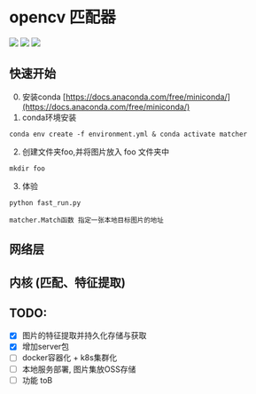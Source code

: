 # opencv 匹配器
<p>
 <img src="https://img.shields.io/badge/python-blue">
 <img src="https://img.shields.io/badge/opencv-red">
 <img src="https://img.shields.io/badge/flask-lightblue">
</p>

## 快速开始
0. 安装conda
[https://docs.anaconda.com/free/miniconda/](https://docs.anaconda.com/free/miniconda/)
1. conda环境安装
```shell
conda env create -f environment.yml & conda activate matcher
```
2. 创建文件夹foo,并将图片放入 foo 文件夹中
```shell
mkdir foo
```
3. 体验
```shell
python fast_run.py
```
``` matcher.Match函数 指定一张本地目标图片的地址 ```

## 网络层
## 内核 (匹配、特征提取)
## TODO:
- [x] 图片的特征提取并持久化存储与获取
- [x] 增加server包
- [ ] docker容器化 + k8s集群化
- [ ] 本地服务部署, 图片集放OSS存储
- [ ] 功能 toB